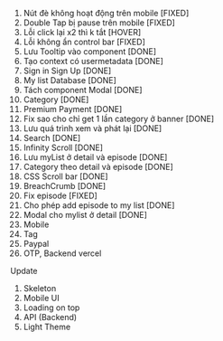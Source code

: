 1. Nút đè không hoạt động trên mobile [FIXED]
2. Double Tap bị pause trên mobile [FIXED]
3. Lỗi click lại x2 thì k tắt [HOVER]
4. Lỗi không ẩn control bar [FIXED]
5. Lưu Tooltip vào component [DONE]
6. Tạo context có usermetadata [DONE]
7. Sign in Sign Up [DONE]
8. My list Database [DONE]
9. Tách component Modal [DONE]
10. Category [DONE]
11. Premium Payment [DONE]
12. Fix sao cho chỉ get 1 lần category ở banner [DONE]
13. Lưu quá trình xem và phát lại [DONE]
14. Search [DONE]
15. Infinity Scroll [DONE]
16. Lưu myList ở detail và episode [DONE]
17. Category theo detail và episode [DONE]
18. CSS Scroll bar [DONE]
19. BreachCrumb [DONE]
20. Fix episode [FIXED]
21. Cho phép add episode to my list [DONE]
22. Modal cho mylist ở detail [DONE]
23. Mobile
24. Tag
25. Paypal
26. OTP, Backend vercel

Update

1. Skeleton
2. Mobile UI
3. Loading on top
4. API (Backend)
5. Light Theme
